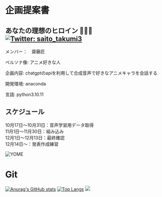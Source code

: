 ﻿# 企画提案書

## あなたの理想のヒロイン 💩🤢🤮　[![Twitter: saito_takumi3](https://img.shields.io/twitter/follow/saito_takumi3?style=social)](https://twitter.com/saito_takumi3) 

メンバー：　齋藤匠

ペルソナ像:
アニメ好きな人

企画内容:
chatgptのapiを利用して合成音声で好きなアニメキャラを会話する

開発環境:
anaconda

言語:
python3.10.11

## スケジュール

10月17日～10月31日：音声学習用データ取得 <br>
11月1日～11月30日：組み込み <br>
12月1日～12月13日：最終確認 <br>
12月14日～：発表作成練習 <br>



![YOME](https://lovelive-petitsoku.com/wp-content/uploads/2022/07/1659007700909.gif)

# Git
[![Anurag's GitHub stats](https://github-readme-stats.vercel.app/api?username=itc-n22010&theme=yeblu)](https://github.com/anuraghazra/github-readme-stats) [![Top Langs](https://github-readme-stats.vercel.app/api/top-langs/?username=itc-n22010&layout=compact&theme=yeblu)](https://github.com/anuraghazra/github-readme-stats)
![](http://github-profile-summary-cards.vercel.app/api/cards/profile-details?username=itc-n22010&theme=yeblu) 
